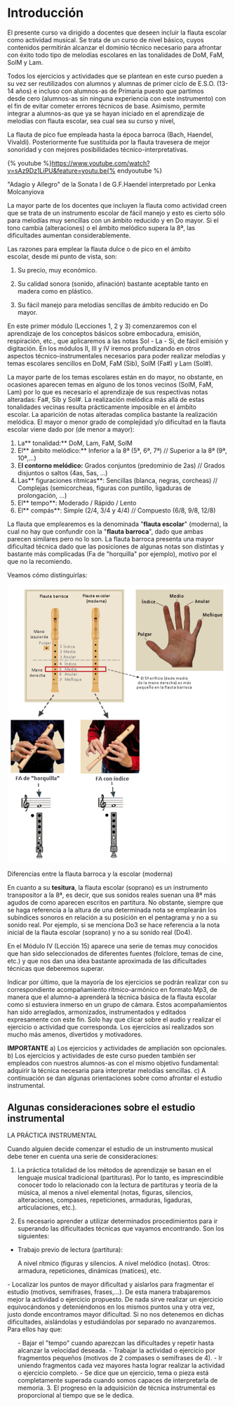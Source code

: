 
# Introducción

El presente curso va dirigido a docentes que deseen incluir la flauta escolar como actividad musical. Se trata de un curso de nivel básico, cuyos contenidos permitirán alcanzar el dominio técnico necesario para afrontar con éxito todo tipo de melodías escolares en las tonalidades de DoM, FaM, SolM y Lam.

Todos los ejercicios y actividades que se plantean en este curso pueden a su vez ser reutilizados con alumnos y alumnas de primer ciclo de E.S.O. (13-14 años) e incluso con alumnos-as de Primaria puesto que partimos desde cero (alumnos-as sin ninguna experiencia con este instrumento) con el fin de evitar cometer errores técnicos de base. Asimismo, permite integrar a alumnos-as que ya se hayan iniciado en el aprendizaje de melodías con flauta escolar, sea cual sea su curso y nivel,

La flauta de pico fue empleada hasta la época barroca (Bach, Haendel, Vivaldi). Posteriormente fue sustituida por la flauta travesera de mejor sonoridad y con mejores posibilidades técnico-interpretativas. 

{% youtube %}https://www.youtube.com/watch?v=sAz9Dz1LiPU&feature=youtu.be{% endyoutube %}

"Adagio y Allegro" de la Sonata I de G.F.Haendel interpretado por Lenka Molcanyiova

La mayor parte de los docentes que incluyen la flauta como actividad creen que se trata de un instrumento escolar de fácil manejo y esto es cierto sólo para melodías muy sencillas con un ámbito reducido y en Do mayor. Si el tono cambia (alteraciones) o el ámbito melódico supera la 8ª, las dificultades aumentan considerablemente.

Las razones para emplear la flauta dulce o de pico en el ámbito escolar, desde mi punto de vista, son:

1. Su precio, muy económico.

2. Su calidad sonora (sonido, afinación) bastante aceptable tanto en madera como en plástico.

3. Su fácil manejo para melodías sencillas de ámbito reducido en Do mayor.

En este primer módulo (Lecciones 1, 2 y 3) comenzaremos con el aprendizaje de los conceptos básicos sobre embocadura, emisión, respiración, etc., que aplicaremos a las notas Sol - La - Si, de fácil emisión y digitación. En los módulos II, III y IV iremos profundizando en otros aspectos técnico-instrumentales necesarios para poder realizar melodías y temas escolares sencillos en DoM, FaM (Sib), SolM (Fa#) y Lam (Sol#).

La mayor parte de los temas escolares están en do mayor, no obstante, en ocasiones aparecen temas en alguno de los tonos vecinos (SolM, FaM, Lam) por lo que es necesario el aprendizaje de sus respectivas notas alteradas: Fa#, Sib y Sol#. La realización melódica más allá de estas tonalidades vecinas resulta prácticamente imposible en el ámbito escolar. La aparición de notas alteradas complica bastante la realización melódica. El mayor o menor grado de complejidad y/o dificultad en la flauta escolar viene dado por (de menor a mayor):

1. La** tonalidad:** DoM, Lam, FaM, SolM
1. El** ámbito melódico:** Inferior a la 8ª (5ª, 6ª, 7ª) // Superior a la 8ª (9ª, 10ª,...)
1. E**l contorno melódico:** Grados conjuntos (predominio de 2as) // Grados disjuntos o saltos (4as, 5as, ...)
1. Las** figuraciones rítmicas**: Sencillas (blanca, negras, corcheas) // Complejas (semicorcheas, figuras con puntillo, ligaduras de prolongación, ...)
1. El** tempo**: Moderado / Rápido / Lento
1. El** compás**: Simple (2/4, 3/4 y 4/4) // Compuesto (6/8, 9/8, 12/8)

La flauta que emplearemos es la denominada "**flauta escolar**" (moderna), la cual no hay que confundir con la "**flauta barroca**", dado que ambas parecen similares pero no lo son. La flauta barroca presenta una mayor dificultad técnica dado que las posiciones de algunas notas son distintas y bastante más complicadas (Fa de "horquilla" por ejemplo), motivo por el que no la recomiendo.

Veamos cómo distinguirlas:

![](/assets/Diferencias_FlaBarrocaEscolar.gif)

Diferencias entre la flauta barroca y la escolar (moderna)



En cuanto a su **tesitura**, la flauta escolar (soprano) es un instrumento transpositor a la 8ª, es decir, que sus sonidos reales suenan una 8ª más agudos de como aparecen escritos en partitura. No obstante, siempre que se haga referencia a la altura de una determinada nota se emplearán los subíndices sonoros en relación a su posición en el pentagrama y no a su sonido real. Por ejemplo, si se menciona Do3 se hace referencia a la nota inicial de la flauta escolar (soprano) y no a su sonido real (Do4).

En el Módulo IV (Lección 15) aparece una serie de temas muy conocidos que han sido seleccionados de diferentes fuentes (folclore, temas de cine, etc.) y que nos dan una idea bastante aproximada de las dificultades técnicas que deberemos superar.

Indicar por último, que la mayoría de los ejercicios se podrán realizar con su correspondiente acompañamiento rítmico-armónico en formato Mp3, de manera que el alumno-a aprenderá la técnica básica de la flauta escolar como si estuviera inmerso en un grupo de cámara. Estos acompañamientos han sido arreglados, armonizados, instrumentados y editados expresamente con este fin. Solo hay que clicar sobre el audio y realizar el ejercicio o actividad que corresponda. Los ejercicios así realizados son mucho más amenos, divertidos y motivadores.

**IMPORTANTE**
a) Los ejercicios y actividades de ampliación son opcionales.
b) Los ejercicios y actividades de este curso pueden también ser empleados con nuestros alumnos-as con el mismo objetivo fundamental: adquirir la técnica necesaria para interpretar melodías sencillas.
c) A continuación se dan algunas orientaciones sobre como afrontar el estudio instrumental.

## Algunas consideraciones sobre el estudio instrumental

LA PRÁCTICA INSTRUMENTAL

Cuando alguien decide comenzar el estudio de un instrumento musical debe tener en cuenta una serie de consideraciones:

1. La práctica totalidad de los métodos de aprendizaje se basan en el lenguaje musical tradicional (partituras). Por lo tanto, es imprescindible conocer todo lo relacionado con la lectura de partituras y teoría de la música, al menos a nivel elemental (notas, figuras, silencios, alteraciones, compases, repeticiones, armaduras, ligaduras, articulaciones, etc.).

2. Es necesario aprender a utilizar determinados procedimientos para ir superando las dificultades técnicas que vayamos encontrando. Son los siguientes:

 - Trabajo previo de lectura (partitura):
<ul style="list-style-type: square;">
A nivel rítmico (figuras y silencios. A nivel melódico (notas). Otros: armadura, repeticiones, dinámicas (matices), etc.
</ul>
 - Localizar los puntos de mayor dificultad y aislarlos para fragmentar el estudio (motivos, semifrases, frases,...). De esta manera trabajaremos mejor la actividad o ejercicio propuesto. De nada sirve realizar un ejercicio equivocándonos y deteniéndonos en los mismos puntos una y otra vez, justo donde encontramos mayor dificultad. Si no nos detenemos en dichas dificultades, aislándolas y estudiándolas por separado no avanzaremos. Para ellos hay que:
<ul style="list-style-type: circle;">
  - Bajar el "tempo" cuando aparezcan las dificultades y repetir hasta alcanzar la velocidad deseada.
 - Trabajar la actividad o ejercicio por fragmentos pequeños (motivos de 2 compases o semifrases de 4).
 - Ir uniendo fragmentos cada vez mayores hasta lograr realizar la actividad o ejercicio completo.
 - Se dice que un ejercicio, tema o pieza está completamente superada cuando somos capaces de interpretarla de memoria.
3. El progreso en la adquisición de técnica instrumental es proporcional al tiempo que se le dedica.
</ul>
